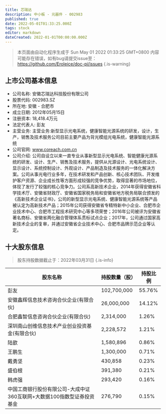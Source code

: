 ```yaml
---
title: 芯瑞达
description: 中小板 - 元器件 - 002983
published: true
date: 2022-05-01T01:33:25.000Z
tags: stock
editor: markdown
dateCreated: 2022-01-01T00:00:00.000Z
---
```


> 本页面由自动化程序生成于 Sun May 01 2022 01:33:25 GMT+0800
> 内容可能存在错误，如有bug请提交issue至：https://github.com/Eroleice/doc-pi/issues
{.is-warning}

## 上市公司基本信息
- 公司名称: 安徽芯瑞达科技股份有限公司
- 股票代码: 002983.SZ
- 所在地: 安徽 - 合肥市
- 成立日期: 2012年05月15日
- 注册资本: 18,418.4万元
- 法定代表人: 彭友
- 主营业务: 主营业务:新型显示光电系统，健康智能光源系统的研发，设计，生产，销售及技术服务公司目前主要产品为背光模组光电系统，健康智能光源系统
- 公司官网: www.coreach.com.cn
- 公司介绍: 公司自设立以来一直专业从事新型显示光电系统、智能健康光源系统的研发、设计、生产、销售及技术服务，提供从光源设计、光电系统设计、显示设计、系统控制设计、外观设计、产品制造及技术服务的一体化解决方案。公司从事光电行业多年，在技术研发和产品创新、核心技术团队、开发维护客户资源、企业成长性等方面形成较强的竞争优势，取得显著的市场地位，体现了发行了较强的核心竞争力。公司系高新技术企业，2014年获得安徽省科学技术厅、安徽省财政厅、安徽省国家税务局和安徽省地方税务局联合颁发的《高新技术企业证书》，公司的新型显示光电系统、健康智能光源系统等产品被认定为高新技术产品；2015年公司获得安徽省专精特新中小企业、合肥市企业技术中心、合肥市工程技术研究中心等多项荣誉；2016年公司被评为安徽省著名商标、安徽省两化融合管理体系贯标试点企业；2017年，公司通过国家高新技术企业的复审，并通过安徽省企业技术中心、合肥市品牌示范企业等认定。


## 十大股东信息
> 股东持股数据截止于：2022年03月31日
{.is-info}

| 股东名称 | 持股数量（股） | 持股比例 |
| --- | --- | --- |
| 彭友 | 102,700,000 | 55.76% |
| 安徽鑫辉信息技术咨询合伙企业(有限合伙) | 26,000,000 | 14.12% |
| 合肥鑫智信息咨询合伙企业(有限合伙) | 2,314,000 | 1.26% |
| 深圳南山创维信息技术产业创业投资基金(有限合伙) | 2,228,572 | 1.21% |
| 陆歆 | 1,580,896 | 0.86% |
| 王鹏生 | 1,300,000 | 0.71% |
| 戴勇坚 | 430,858 | 0.23% |
| 盛伯根 | 391,380 | 0.21% |
| 韩虎强 | 293,420 | 0.16% |
| 中国工商银行股份有限公司-大成中证360互联网+大数据100指数型证券投资基金 | 276,790 | 0.15% |




